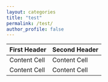 ```yaml
---
layout: categories
title: "test"
permalink: /test/
author_profile: false
---
```



| First Header  | Second Header |
| ------------- | ------------- |
| Content Cell  | Content Cell  |
| Content Cell  | Content Cell  |
